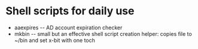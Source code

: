 # Shell scripts for daily use

* aaexpires -- AD account expiration checker
* mkbin -- small but an effective shell script creation helper: copies file to ~/bin and set x-bit with one toch
